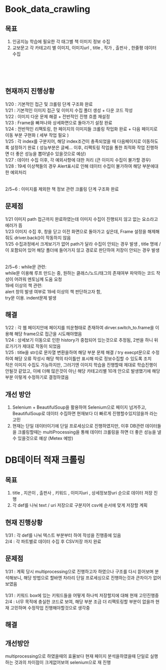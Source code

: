 # Book_data_crawling

## 목표
1. 인공지능 학습에 필요한 각 태그별 책 이미지 정보 수집 <br> 
2. 교보문고 각 카테고리 별 이미지, 이미지url , title , 작가 , 출판사 , 한줄평 데이터 수집 <br> 
<br>
<br>
<br>

## 현재까지 진행상황 

1/20 : 기본적인 접근 및 크롤링 단계 구조화 완료 
<br>
1/21 : 기본적인 이미지 접근 및 이미지 수집 폴더 생성 + 다운 코드 작성 
<br> 
1/22 : 이미지 다운 문제 해결 + 전반적인 진행 흐름 재설정 
<br> 
1/23 : Frame을 빠져나와 상세화면으로 돌아가기 설정 완료 
<br>
1/24 : 전반적인 리팩토링, 한 페이지의 이미지들 크롤링 작업화 완료 + 다음 페이지로 이동 부분 구현화 ( 세부 작업 필요 ) 
<br>
1/25 : 각 index를 구분지어, 해당 index조건이 충족되었을 때 다음페이지로 이동하도록 설정하기 완료 ( 성능부분은 글쎄... 이후, 리팩토링 작업을 통한 최적화 작업 진행하면 더 좋은 성능을 뽑아낼수 있을것으로 예상) 
<br> 
1/27 : 데이터 수집 이후, 각 예외사항에 대한 처리 (큰 이미지 수집이 불가할 경우) 
<br> 
1/28 : 19세 이상책들의 경우 Alert표시로 인해 데이터 수집이 불가하여 해당 부분에대한 예외처리 
<br>
<br>
<br>
2/5~6 : 이미지를 제외한 책 정보 관련 크롤링 단계 구조화 완료
## 문제점 
1/21 이미지 path 접근까지 완료하였는데 이미지 수집이 진행되지 않고 없는 요소라고 에러가 뜸 
<br> 
1/23 이미지 수집 후, 창을 닫고 이전 화면으로 돌아가고 싶은데, Frame 설정을 해제해 줘도 driver.back()이 작동하지 않음  <br>
1/25 수집과정에서 크게보기가 없어 path가 달라 수집이 안되는 경우 발생 , title 명에 / 이 포함되어 있어 해당 폴더에 들어가지 않고 경로로 판단하여 저장이 안되는 경우 발생 
<br>
<br>
<br>
2/5~6 : while문 관련:<br>
        while문 이용해 루프 만드는 중, 원하는 클래스/노드/태그의 존재여부 파악하는 코드 작성이 어려워 멘토님께 도움 요청
<br>
19세 이상의 책 관련:<br>
alert 창의 발생 여부로 19세 이상의 책 판단하고자 함,<br>
try문 이용. indent문제 발생

    
## 해결
1/22 : 각 웹 페이지안에 페이지를 띄운형태로 존재하여 dirver.switch_to.frame을 이용해 해당 frame으로 접근을 시도해야했음 
<br>
1/24 : 상세보기 이동으로 인한 history가 중첩되어 있는것으로 추정됨, 2번을 하니 뒤로가기가 제대로 작동이 되었음 
<br>
1/25 : title을 str()로 문자열 변환을하여 해당 부분 문제 해결 / try execpt문으로 수정하여 해당 오류 작성시 해당 책의 타이틀만 표시해 따로 정보수집할 수 있도록 조치 <br> 
작은 이미지 수집도 가능하지만, 그러기엔 이미지 학습을 진행할때 제대로 학습진행이 안될것 같았고, 이에 더해 많은것이 아닌 해당 카테고리별 10개 안으로 발생했기에 해당 부분 이렇게 수정하기로 결정하였음 <br> 

## 개선 방안 
1. Selenium + BeautifulSoup을 활용하여 Selenium으로 페이지 넘겨주고, BeautifulSoup로 데이터 수집하면 현재보다 더 빠르게 진행할수있지않을까 라는 고민 <br> 
2. 현재는 단일 데이터이기에 단일 프로세싱으로 진행하였지만, 이후 DB관련 데이터들을 크롤링할때는 multiProcessing을 통해 데이터 크롤링을 하면 더 좋은 성능을 낼 수 있을것으로 예상 (Metex 예방) 


# DB데이터 적재 크롤링 
## 목표
1. title , 지은이 , 출판사 , 키워드 , 이미지uri , 상세정보창uri 순으로 데이터 저장 진행 <br> 
2. 각 def를 나눠 text / uri 저장으로 구분지어 csv에 순서에 맞게 저장할 계획 

## 현재 진행상황
1/31 : 각 def를 나눠 텍스트 부분부터 하여 작성을 진행중에 있음 
<br> 
2/4 : 각 파트별로 데이터 수집 후 CSV저장 까지 완료 

## 문제점
1/31 : 계획 당시 multiprocessing으로 진행하고자 하였으나 구조를 다시 뜯어보며 분석해보니, 해당 방법으로 할바엔 차라리 단일 프로세싱으로 진행하는것과 큰차이가 없어보였음
<br>
<br> 
1/31 : 키워드 box에 있는 키워드들을 어떻게 하나씩 저장할지에 대해 현재 고민진행중
<br>
2/4 : 너무 목적에 충실한 코드로 보여, 해당 부분 조금 더 리팩토링할 부분이 없을까 현재 고민하며 수정작업 진행해야할것으로 생각중 
## 해결 

## 개선방안 
multiprocessing으로 하였을때의 효율보다 현재 페이지 분석을하였을때 단일로 실행하는 것과의 차이점이 크게없어보여 selenium으로 재 진행

